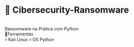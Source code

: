 # 📍 Cibersecurity-Ransomware
<br>
Ransomware na Prática com Python
<br>
📍Ferramentas
<br>
◽ Kali Linux
◽ OS Python
<br>





